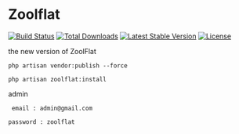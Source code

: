 # Zoolflat
[![Build Status](https://travis-ci.org/DetaElectPro/ZoolFlat.svg?branch=master)](https://travis-ci.org/DetaElectPro/ZoolFlat)
[![Total Downloads](https://poser.pugx.org/zoolflat/zoolflat/downloads)](https://packagist.org/packages/zoolflat/zoolflat)
[![Latest Stable Version](https://poser.pugx.org/zoolflat/zoolflat/version)](https://packagist.org/packages/zoolflat/zoolflat)
[![License](https://poser.pugx.org/zoolflat/zoolflat/license)](https://packagist.org/packages/zoolflat/zoolflat)

the new version of ZoolFlat

`
  php artisan vendor:publish --force
`

`
  php artisan zoolflat:install
`

admin 

`
email : admin@gmail.com`

`password : zoolflat
`

